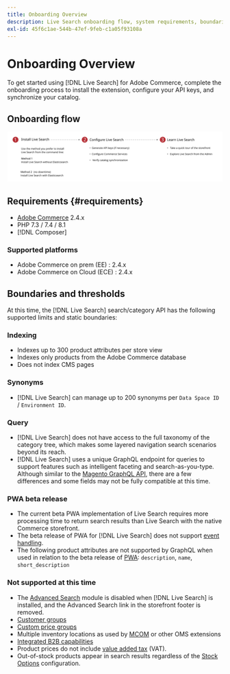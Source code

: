 ```yaml
---
title: Onboarding Overview
description: Live Search onboarding flow, system requirements, boundaries and limitations
exl-id: 45f6c1ae-544b-47ef-9feb-c1a05f93108a
---
```

# Onboarding Overview

To get started using [!DNL Live Search] for Adobe Commerce, complete the onboarding process to install the extension, configure your API keys, and synchronize your catalog.

## Onboarding flow

![[!DNL Live Search] onboarding diagram](assets/onboarding-flow.svg)

## Requirements {#requirements}

* [Adobe Commerce](https://magento.com/products/magento-commerce) 2.4.x
* PHP 7.3 / 7.4 / 8.1
* [!DNL Composer]

### Supported platforms

* Adobe Commerce on prem (EE) : 2.4.x
* Adobe Commerce on Cloud (ECE) : 2.4.x

## Boundaries and thresholds

At this time, the [!DNL Live Search] search/category API has the following supported limits and static boundaries:

### Indexing

* Indexes up to 300 product attributes per store view
* Indexes only products from the Adobe Commerce database
* Does not index CMS pages

### Synonyms

* [!DNL Live Search] can manage up to 200 synonyms per `Data Space ID` / `Environment ID`.

### Query

* [!DNL Live Search] does not have access to the full taxonomy of the category tree, which makes some layered navigation search scenarios beyond its reach.
* [!DNL Live Search] uses a unique GraphQL endpoint for queries to support features such as intelligent faceting and search-as-you-type. Although similar to the [Magento GraphQL API](https://devdocs.magento.com/guides/v2.4/graphql), there are a few differences and some fields may not be fully compatible at this time.

### PWA beta release

* The current beta PWA implementation of Live Search requires more processing time to return search results than Live Search with the native Commerce storefront.
* The beta release of PWA for [!DNL Live Search] does not support [event handling](https://devdocs.magento.com/shared-services/storefront-events-sdk.html).
* The following product attributes are not supported by GraphQL when used in relation to the beta release of [PWA](https://developer.adobe.com/commerce/pwa-studio/): `description`, `name`, `short_description`

### Not supported at this time

* The [Advanced Search](https://docs.magento.com/user-guide/catalog/search-advanced.html) module is disabled when [!DNL Live Search] is installed, and the Advanced Search link in the storefront footer is removed.
* [Customer groups](https://docs.magento.com/user-guide/customers/customer-groups.html)
* [Custom price groups](https://docs.magento.com/user-guide/catalog/product-price-group.html)
* Multiple inventory locations as used by [MCOM](https://docs.magento.com/user-guide/mcom.html) or other OMS extensions
* [Integrated B2B capabilities](https://business.adobe.com/products/magento/b2b-ecommerce.html)
* Product prices do not include [value added tax](https://docs.magento.com/user-guide/tax/vat.html) (VAT).
* Out-of-stock products appear in search results regardless of the [Stock Options](https://docs.magento.com/user-guide/catalog/inventory-options-global.html) configuration.
